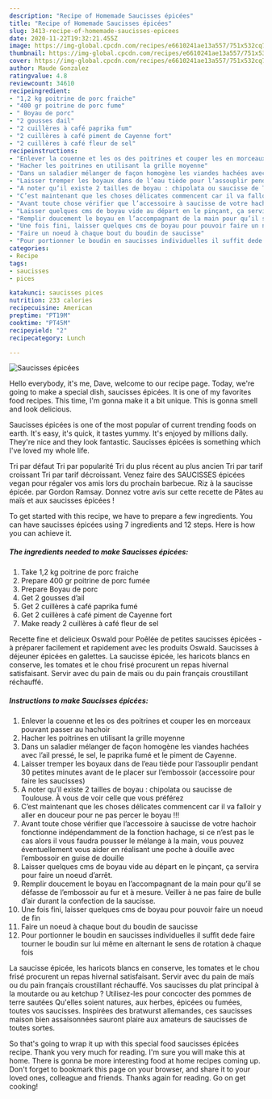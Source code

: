 ```yaml
---
description: "Recipe of Homemade Saucisses épicées"
title: "Recipe of Homemade Saucisses épicées"
slug: 3413-recipe-of-homemade-saucisses-epicees
date: 2020-11-22T19:32:21.455Z
image: https://img-global.cpcdn.com/recipes/e6610241ae13a557/751x532cq70/saucisses-epicees-photo-principale-de-la-recette.jpg
thumbnail: https://img-global.cpcdn.com/recipes/e6610241ae13a557/751x532cq70/saucisses-epicees-photo-principale-de-la-recette.jpg
cover: https://img-global.cpcdn.com/recipes/e6610241ae13a557/751x532cq70/saucisses-epicees-photo-principale-de-la-recette.jpg
author: Maude Gonzalez
ratingvalue: 4.8
reviewcount: 34610
recipeingredient:
- "1,2 kg poitrine de porc fraiche"
- "400 gr poitrine de porc fume"
- " Boyau de porc"
- "2 gousses dail"
- "2 cuillères à café paprika fum"
- "2 cuillères à café piment de Cayenne fort"
- "2 cuillères à café fleur de sel"
recipeinstructions:
- "Enlever la couenne et les os des poitrines et couper les en morceaux pouvant passer au hachoir"
- "Hacher les poitrines en utilisant la grille moyenne"
- "Dans un saladier mélanger de façon homogène les viandes hachées avec l’ail pressé, le sel, le paprika fumé et le piment de Cayenne."
- "Laisser tremper les boyaux dans de l’eau tiède pour l’assouplir pendant 30 petites minutes avant de le placer sur l’embossoir (accessoire pour faire les saucisses)"
- "A noter qu’il existe 2 tailles de boyau : chipolata ou saucisse de Toulouse. À vous de voir celle que vous préférez"
- "C’est maintenant que les choses délicates commencent car il va falloir y aller en douceur pour ne pas percer le boyau !!!"
- "Avant toute chose vérifier que l’accessoire à saucisse de votre hachoir fonctionne indépendamment de la fonction hachage, si ce n’est pas le cas alors il vous faudra pousser le mélange à la main, vous pouvez éventuellement vous aider en réalisant une poche à douille avec l’embossoir en guise de douille"
- "Laisser quelques cms de boyau vide au départ en le pinçant, ça servira pour faire un noeud d’arrêt."
- "Remplir doucement le boyau en l’accompagnant de la main pour qu’il se défasse de l’embossoir au fur et à mesure. Veiller à ne pas faire de bulle d’air durant la confection de la saucisse."
- "Une fois fini, laisser quelques cms de boyau pour pouvoir faire un noeud de fin"
- "Faire un noeud à chaque bout du boudin de saucisse"
- "Pour portionner le boudin en saucisses individuelles il suffit dede faire tourner le boudin sur lui même en alternant le sens de rotation à chaque fois"
categories:
- Recipe
tags:
- saucisses
- pices

katakunci: saucisses pices 
nutrition: 233 calories
recipecuisine: American
preptime: "PT19M"
cooktime: "PT45M"
recipeyield: "2"
recipecategory: Lunch

---
```



![Saucisses épicées](https://img-global.cpcdn.com/recipes/e6610241ae13a557/751x532cq70/saucisses-epicees-photo-principale-de-la-recette.jpg)

Hello everybody, it's me, Dave, welcome to our recipe page. Today, we're going to make a special dish, saucisses épicées. It is one of my favorites food recipes. This time, I'm gonna make it a bit unique. This is gonna smell and look delicious.

Saucisses épicées is one of the most popular of current trending foods on earth. It's easy, it's quick, it tastes yummy. It's enjoyed by millions daily. They're nice and they look fantastic. Saucisses épicées is something which I've loved my whole life.

Tri par défaut Tri par popularité Tri du plus récent au plus ancien Tri par tarif croissant Tri par tarif décroissant. Venez faire des SAUCISSES épicées vegan pour régaler vos amis lors du prochain barbecue. Riz à la saucisse épicée. par Gordon Ramsay. Donnez votre avis sur cette recette de Pâtes au maïs et aux saucisses épicées !


To get started with this recipe, we have to prepare a few ingredients. You can have saucisses épicées using 7 ingredients and 12 steps. Here is how you can achieve it.

<!--inarticleads1-->

##### The ingredients needed to make Saucisses épicées:

1. Take 1,2 kg poitrine de porc fraiche
1. Prepare 400 gr poitrine de porc fumée
1. Prepare  Boyau de porc
1. Get 2 gousses d’ail
1. Get 2 cuillères à café paprika fumé
1. Get 2 cuillères à café piment de Cayenne fort
1. Make ready 2 cuillères à café fleur de sel


Recette fine et delicieux Oswald pour Poêlée de petites saucisses épicées - à préparer facilement et rapidement avec les produits Oswald. Saucisses à déjeuner épicées en galettes. La saucisse épicée, les haricots blancs en conserve, les tomates et le chou frisé procurent un repas hivernal satisfaisant. Servir avec du pain de maïs ou du pain français croustillant réchauffé. 

<!--inarticleads2-->

##### Instructions to make Saucisses épicées:

1. Enlever la couenne et les os des poitrines et couper les en morceaux pouvant passer au hachoir
1. Hacher les poitrines en utilisant la grille moyenne
1. Dans un saladier mélanger de façon homogène les viandes hachées avec l’ail pressé, le sel, le paprika fumé et le piment de Cayenne.
1. Laisser tremper les boyaux dans de l’eau tiède pour l’assouplir pendant 30 petites minutes avant de le placer sur l’embossoir (accessoire pour faire les saucisses)
1. A noter qu’il existe 2 tailles de boyau : chipolata ou saucisse de Toulouse. À vous de voir celle que vous préférez
1. C’est maintenant que les choses délicates commencent car il va falloir y aller en douceur pour ne pas percer le boyau !!!
1. Avant toute chose vérifier que l’accessoire à saucisse de votre hachoir fonctionne indépendamment de la fonction hachage, si ce n’est pas le cas alors il vous faudra pousser le mélange à la main, vous pouvez éventuellement vous aider en réalisant une poche à douille avec l’embossoir en guise de douille
1. Laisser quelques cms de boyau vide au départ en le pinçant, ça servira pour faire un noeud d’arrêt.
1. Remplir doucement le boyau en l’accompagnant de la main pour qu’il se défasse de l’embossoir au fur et à mesure. Veiller à ne pas faire de bulle d’air durant la confection de la saucisse.
1. Une fois fini, laisser quelques cms de boyau pour pouvoir faire un noeud de fin
1. Faire un noeud à chaque bout du boudin de saucisse
1. Pour portionner le boudin en saucisses individuelles il suffit dede faire tourner le boudin sur lui même en alternant le sens de rotation à chaque fois


La saucisse épicée, les haricots blancs en conserve, les tomates et le chou frisé procurent un repas hivernal satisfaisant. Servir avec du pain de maïs ou du pain français croustillant réchauffé. Vos saucisses du plat principal à la moutarde ou au ketchup ? Utilisez-les pour concocter des pommes de terre sautées Qu&#39;elles soient natures, aux herbes, épicées ou fumées, toutes vos saucisses. Inspirées des bratwurst allemandes, ces saucisses maison bien assaisonnées sauront plaire aux amateurs de saucisses de toutes sortes. 

So that's going to wrap it up with this special food saucisses épicées recipe. Thank you very much for reading. I'm sure you will make this at home. There is gonna be more interesting food at home recipes coming up. Don't forget to bookmark this page on your browser, and share it to your loved ones, colleague and friends. Thanks again for reading. Go on get cooking!
